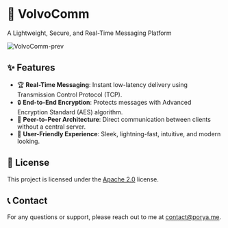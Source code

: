 # 💬 VolvoComm
A Lightweight, Secure, and Real-Time Messaging Platform

![VolvoComm-prev](https://github.com/user-attachments/assets/3e9f7152-f111-43c9-98d2-f7f39767c567)


## ✨ Features

- 🏆 **Real-Time Messaging**: Instant low-latency delivery using Transmission Control Protocol (TCP).
- 🔒 **End-to-End Encryption**: Protects messages with Advanced Encryption Standard (AES) algorithm.
- 🤝 **Peer-to-Peer Architecture**: Direct communication between clients without a central server.
- 🎨 **User-Friendly Experience**: Sleek, lightning-fast, intuitive, and modern looking.

## 📜 License

This project is licensed under the [Apache 2.0](https://github.com/p0ryae/VolvoComm/blob/main/LICENSE) license.

## 📞 Contact

For any questions or support, please reach out to me at contact@porya.me.
